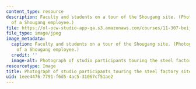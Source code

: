 ```yaml
---
content_type: resource
description: Faculty and students on a tour of the Shougang site. (Photograph courtesy
  of a Shougang employee.)
file: https://ol-ocw-studio-app-qa.s3.amazonaws.com/courses/11-307-beijing-urban-design-studio-summer-2008/1eee44767791f6d54ac531067cf51ae2_11-307su08.jpg
file_type: image/jpeg
image_metadata:
  caption: Faculty and students on a tour of the Shougang site. (Photograph courtesy
    of a Shougang employee.)
  credit: ''
  image-alt: Photograph of studio participants touring the steel factory site.
resourcetype: Image
title: Photograph of studio participants touring the steel factory site
uid: 1eee4476-7791-f6d5-4ac5-31067cf51ae2
---
```


